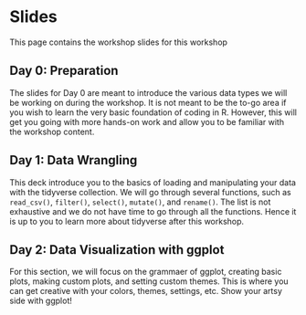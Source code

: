 # Slides

This page contains the workshop slides for this workshop

## Day 0: Preparation
The slides for Day 0 are meant to introduce the various data types we will be working on during the workshop. It is not meant to be the to-go area if you wish to learn the very basic foundation of coding in R. However, this will get you going with more hands-on work and allow you to be familiar with the workshop content.


## Day 1: Data Wrangling
This deck introduce you to the basics of loading and manipulating your data with the tidyverse collection. We will go through several functions, such as `read_csv()`, `filter()`, `select()`, `mutate()`, and `rename()`. The list is not exhaustive and we do not have time to go through all the functions. Hence it is up to you to learn more about tidyverse after this workshop. 

## Day 2: Data Visualization with ggplot
For this section, we will focus on the grammaer of ggplot, creating basic plots, making custom plots, and setting custom themes. This is where you can get creative with your colors, themes, settings, etc. Show your artsy side with ggplot!